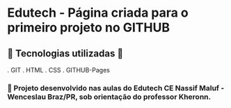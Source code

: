 # Edutech - Página criada para o primeiro projeto no GITHUB
## 🤖 Tecnologias utilizadas 🤖

. GIT
. HTML
. CSS
. GITHUB-Pages

### 📖 Projeto desenvolvido nas aulas do Edutech CE Nassif Maluf - Wenceslau Braz/PR, sob orientação do professor Kheronn.

